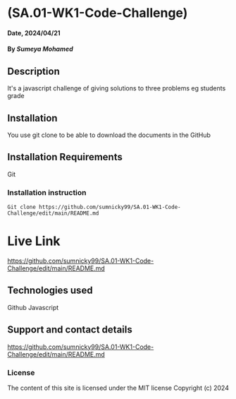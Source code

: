 
# (SA.01-WK1-Code-Challenge)

#### Date, 2024/04/21

#### By *Sumeya Mohamed*

## Description
It's a javascript challenge of giving solutions to three problems eg students grade

## Installation
You use git clone to be able to download the documents in the GitHub

## Installation Requirements
Git

### Installation instruction
```
Git clone https://github.com/sumnicky99/SA.01-WK1-Code-Challenge/edit/main/README.md
```

# Live Link
https://github.com/sumnicky99/SA.01-WK1-Code-Challenge/edit/main/README.md

## Technologies used
Github
Javascript

## Support and contact details
https://github.com/sumnicky99/SA.01-WK1-Code-Challenge/edit/main/README.md

### License
The content of this site is licensed under the MIT license
Copyright (c) 2024

